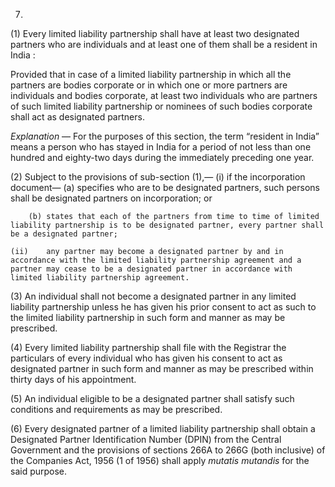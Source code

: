 7.
(1) Every limited liability partnership shall have at least two designated partners who are individuals and at least one of them shall be a resident in India :

  Provided that in case of a limited liability partnership in which all the partners are bodies corporate or in which one or more partners are individuals and bodies corporate, at least two individuals who are partners of such limited liability partnership or nominees of such bodies corporate shall act as designated partners.

  *Explanation* — For the purposes of this section, the term “resident in India” means a person who has stayed in India for a period of not less than one hundred and eighty-two days during the immediately preceding one year.

(2) Subject to the provisions of sub-section (1),—
    (i)	if the incorporation document—
        (a)	specifies who are to be designated partners, such persons shall be designated partners on incorporation; or

        (b)	states that each of the partners from time to time of limited liability partnership is to be designated partner, every partner shall be a designated partner;

    (ii)	any partner may become a designated partner by and in accordance with the limited liability partnership agreement and a partner may cease to be a designated partner in accordance with limited liability partnership agreement.

(3) An individual shall not become a designated partner in any limited liability partnership unless he has given his prior consent to act as such to the limited liability partnership in such form and manner as may be prescribed.

(4) Every limited liability partnership shall file with the Registrar the particulars of every individual who has given his consent to act as designated partner in such form and manner as may be prescribed within thirty days of his appointment.

(5) An individual eligible to be a designated partner shall satisfy such conditions and requirements as may be prescribed.

(6) Every designated partner of a limited liability partnership shall obtain a Designated Partner Identification Number (DPIN) from the Central Government and the provisions of sections 266A to 266G (both inclusive) of the Companies Act, 1956 (1 of 1956) shall apply *mutatis mutandis* for the said purpose.
